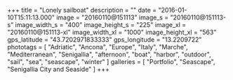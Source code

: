 +++
title = "Lonely sailboat"
description = ""
date = "2016-01-10T15:11:13.000"
image = "20160110@151113"
image_s = "20160110@151113-s"
image_width_s = "400"
image_height_s = "225"
image_xl = "20160110@151113-xl"
image_width_xl = "1000"
image_height_xl = "563"
gps_latitude = "43.7202971833333"
gps_longitude = "13.2209722"
phototags = [ "Adriatic", "Ancona", "Europe", "Italy", "Marche", "Mediterranean", "Senigallia", "afternoon", "boat", "harbor", "outdoor", "sail", "sea", "seascape", "winter" ]
galleries = [ "Portfolio", "Seascape", "Senigallia City and Seaside" ]
+++
